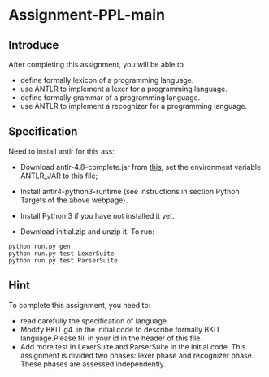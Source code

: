 # Assignment-PPL-main
## Introduce
After completing this assignment, you will be able to
* define formally lexicon of a programming language.
* use ANTLR to implement a lexer for a programming language.
* define formally grammar of a programming language.
* use ANTLR to implement a recognizer for a programming language.
## Specification
Need to install antlr for this ass:
* Download antlr-4.8-complete.jar from [this](https://www.antlr.org/download.html), set the environment variable ANTLR_JAR to this file; 

* Install antlr4-python3-runtime (see instructions in section Python Targets of the above webpage).


* Install Python 3 if you have not installed it yet.

* Download initial.zip and unzip it.
To run:
```
python run.py gen
python run.py test LexerSuite
python run.py test ParserSuite
```
## Hint 
To complete this assignment, you need to:
* read carefully the specification of language
* Modify BKIT.g4. in the initial code to describe formally BKIT language.Please fill
in your id in the header of this file.
* Add more test in LexerSuite and ParserSuite in the initial code.
This assignment is divided two phases: lexer phase and recognizer phase. These phases
are assessed independently.
